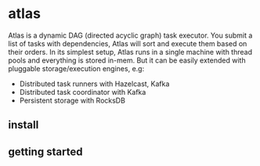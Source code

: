 # atlas

Atlas is a dynamic DAG (directed acyclic graph) task executor. You submit a list of tasks with dependencies, Atlas will sort and execute them based on their orders. In its simplest setup, Atlas runs in a single machine with thread pools and everything is stored in-mem. But it can be easily extended with pluggable storage/execution engines, e.g:

- Distributed task runners with Hazelcast, Kafka
- Distributed task coordinator with Kafka
- Persistent storage with RocksDB

## install

## getting started
